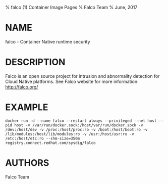 % falco (1) Container Image Pages
% Falco Team
% June, 2017

# NAME
falco \- Container Native runtime security

# DESCRIPTION
Falco is an open source project for intrusion and abnormality detection for Cloud Native platforms. See Falco website for more information: http://falco.org/

# EXAMPLE
    docker run -d --name falco --restart always --privileged --net host --pid host -v /var/run/docker.sock:/host/var/run/docker.sock -v /dev:/host/dev -v /proc:/host/proc:ro -v /boot:/host/boot:ro -v /lib/modules:/host/lib/modules:ro -v /usr:/host/usr:ro -v /etc:/host/etc:ro --shm-size=350m registry.connect.redhat.com/sysdig/falco

# AUTHORS
Falco Team
